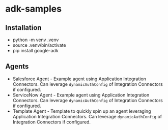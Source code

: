 # adk-samples

## Installation
 * python -m venv .venv
 * source .venv/bin/activate
 * pip install google-adk

## Agents
 * Salesforce Agent - Example agent using Application Integration Connectors. Can leverage `dynamicAuthConfig` of Integration Connectors if configured.
 * ServiceNow Agent - Example agent using Application Integration Connectors. Can leverage `dynamicAuthConfig` of Integration Connectors if configured.
 * Template Agent - Template to quickly spin up an agent leveraging Application Integration Connectors. Can leverage `dynamicAuthConfig` of Integration Connectors if configured.